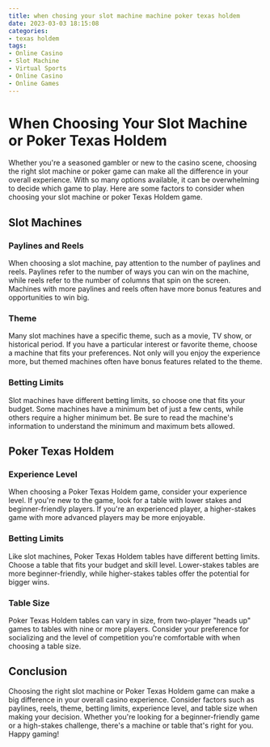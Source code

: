 ```yaml
---
title: when chosing your slot machine machine poker texas holdem
date: 2023-03-03 18:15:08
categories:
- texas holdem
tags:
- Online Casino
- Slot Machine
- Virtual Sports
- Online Casino
- Online Games
---
```

# When Choosing Your Slot Machine or Poker Texas Holdem

Whether you're a seasoned gambler or new to the casino scene, choosing the right slot machine or poker game can make all the difference in your overall experience. With so many options available, it can be overwhelming to decide which game to play. Here are some factors to consider when choosing your slot machine or poker Texas Holdem game.

## Slot Machines

### Paylines and Reels

When choosing a slot machine, pay attention to the number of paylines and reels. Paylines refer to the number of ways you can win on the machine, while reels refer to the number of columns that spin on the screen. Machines with more paylines and reels often have more bonus features and opportunities to win big.

### Theme

Many slot machines have a specific theme, such as a movie, TV show, or historical period. If you have a particular interest or favorite theme, choose a machine that fits your preferences. Not only will you enjoy the experience more, but themed machines often have bonus features related to the theme.

### Betting Limits

Slot machines have different betting limits, so choose one that fits your budget. Some machines have a minimum bet of just a few cents, while others require a higher minimum bet. Be sure to read the machine's information to understand the minimum and maximum bets allowed.

## Poker Texas Holdem

### Experience Level

When choosing a Poker Texas Holdem game, consider your experience level. If you're new to the game, look for a table with lower stakes and beginner-friendly players. If you're an experienced player, a higher-stakes game with more advanced players may be more enjoyable.

### Betting Limits

Like slot machines, Poker Texas Holdem tables have different betting limits. Choose a table that fits your budget and skill level. Lower-stakes tables are more beginner-friendly, while higher-stakes tables offer the potential for bigger wins.

### Table Size

Poker Texas Holdem tables can vary in size, from two-player "heads up" games to tables with nine or more players. Consider your preference for socializing and the level of competition you're comfortable with when choosing a table size.

## Conclusion

Choosing the right slot machine or Poker Texas Holdem game can make a big difference in your overall casino experience. Consider factors such as paylines, reels, theme, betting limits, experience level, and table size when making your decision. Whether you're looking for a beginner-friendly game or a high-stakes challenge, there's a machine or table that's right for you. Happy gaming!
